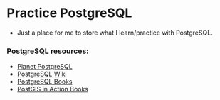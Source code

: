 # Practice PostgreSQL

* Just a place for me to store what I learn/practice with PostgreSQL.

### PostgreSQL resources:

* [Planet PostgreSQL](http://planet.postgresql.org)
* [PostgreSQL Wiki](http://wiki.postgresql.org)
* [PostgreSQL Books](http://www.postgresql.org/docs/books/)
* [PostGIS in Action Books](http://www.postgis.us)

